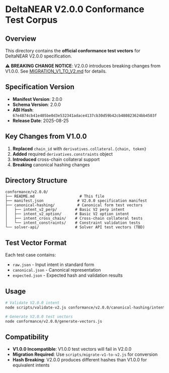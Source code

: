 # DeltaNEAR V2.0.0 Conformance Test Corpus

## Overview

This directory contains the **official conformance test vectors** for DeltaNEAR V2.0.0 specification.

⚠️ **BREAKING CHANGE NOTICE**: V2.0.0 introduces breaking changes from V1.0.0. See [MIGRATION_V1_TO_V2.md](../../docs/MIGRATION_V1_TO_V2.md) for details.

## Specification Version

- **Manifest Version**: 2.0.0
- **Schema Version**: 2.0.0 
- **ABI Hash**: `67e4874cb41e405be0d3e532341adace4137cb30d59b42cb480823624bb4503f`
- **Release Date**: 2025-08-25

## Key Changes from V1.0.0

1. **Replaced** `chain_id` with `derivatives.collateral.{chain, token}`
2. **Added** required `derivatives.constraints` object
3. **Introduced** cross-chain collateral support
4. **Breaking** canonical hashing changes

## Directory Structure

```
conformance/v2.0.0/
├── README.md                    # This file
├── manifest.json               # V2.0.0 specification manifest
├── canonical-hashing/          # Canonical form test vectors
│   ├── intent_v2_perp/        # Basic V2 perp intent
│   ├── intent_v2_option/      # Basic V2 option intent
│   ├── intent_cross_chain/    # Cross-chain collateral tests
│   └── intent_constraints/    # Constraint validation tests
└── solver-api/                # Solver API test vectors (TBD)
```

## Test Vector Format

Each test case contains:
- `raw.json` - Input intent in standard form
- `canonical.json` - Canonical representation 
- `expected.json` - Expected hash and validation results

## Usage

```bash
# Validate V2.0.0 intent
node scripts/validate-v2.js conformance/v2.0.0/canonical-hashing/intent_v2_perp/raw.json

# Generate V2.0.0 test vectors  
node conformance/v2.0.0/generate-vectors.js
```

## Compatibility

- **V1.0.0 Incompatible**: V1.0.0 test vectors will fail in V2.0.0
- **Migration Required**: Use `scripts/migrate-v1-to-v2.js` for conversion
- **Hash Breaking**: V2.0.0 produces different hashes than V1.0.0 for equivalent intents